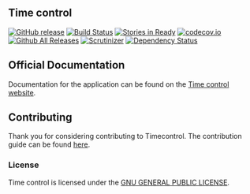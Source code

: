 ## Time control
[![GitHub release](https://img.shields.io/github/release/qubyte/rubidium.svg)](https://github.com/idevelopment/timecontrol/tree/development)
[![Build Status](https://travis-ci.org/idevelopment/timecontrol.svg?branch=master)](https://travis-ci.org/idevelopment/timecontrol)
[![Stories in Ready](https://badge.waffle.io/idevelopment/timecontrol.png?label=ready&title=Ready)](https://waffle.io/idevelopment/timecontrol)
[![codecov.io](https://codecov.io/github/ghermans/timecontrol/coverage.svg?branch=master)](https://codecov.io/github/ghermans/timecontrol?branch=master)
[![Github All Releases](https://img.shields.io/github/downloads/atom/atom/total.svg)](https://github.com/idevelopment/timecontrol)
[![Scrutinizer](https://img.shields.io/scrutinizer/g/filp/whoops.svg)](https://scrutinizer-ci.com/g/idevelopment/timecontrol/)
[![Dependency Status](https://david-dm.org/idevelopment/timecontrol.svg)](https://david-dm.org/idevelopment/timecontrol)

## Official Documentation

Documentation for the application can be found on the [Time control website](http://timecontrol.be).

## Contributing

Thank you for considering contributing to Timecontrol.
The contribution guide can be found [here](https://github.com/idevelopment/timecontrol/blob/master/CONTRIBUTING.MD).


### License

Time control is licensed under the [GNU GENERAL PUBLIC LICENSE](http://opensource.org/licenses/GPL-2.0).
